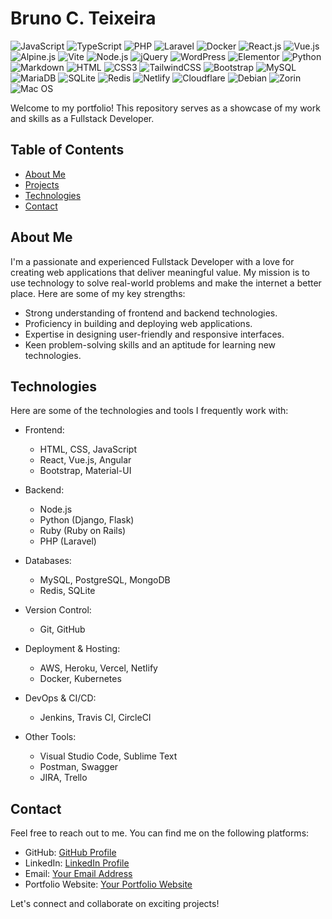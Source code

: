 # Bruno C. Teixeira
![JavaScript](https://img.shields.io/badge/JavaScript-F7DF1E?style=flat-square&logo=javascript&logoColor=black)
![TypeScript](https://img.shields.io/badge/TypeScript-007ACC?style=flat-square&logo=typescript&logoColor=white)
![PHP](https://img.shields.io/badge/PHP-777BB4?style=flat-square&logo=php&logoColor=white)
![Laravel](https://img.shields.io/badge/Laravel-FF2D20?style=flat-square&logo=laravel&logoColor=white)
![Docker](https://img.shields.io/badge/Docker-0CC1F3?style=flat-square&logo=docker&logoColor=white)
![React.js](https://img.shields.io/badge/React.js-0081CB?style=flat-square&logo=react&logoColor=61DAFB)
![Vue.js](https://img.shields.io/badge/Vue.js-35495E?style=flat-square&logo=vue.js&logoColor=4FC08D)
![Alpine.js](https://img.shields.io/badge/Alpine.js-663399?style=flat-square&logo=alpine.js&logoColor=white)
![Vite](https://img.shields.io/badge/Vite-593D88?style=flat-square&logo=vite&logoColor=white)
![Node.js](https://img.shields.io/badge/Node.js-43853D?style=flat-square&logo=node.js&logoColor=white)
![jQuery](https://img.shields.io/badge/jQuery-0769AD?style=flat-square&logo=jquery&logoColor=white)
![WordPress](https://img.shields.io/badge/Wordpress-21759B?style=flat-square&logo=wordpress&logoColor=white)
![Elementor](https://img.shields.io/badge/Elementor-9146FF?style=flat-square&logo=elementor&logoColor=white)
![Python](https://img.shields.io/badge/Python-3776AB?style=flat-square&logo=python&logoColor=white)
![Markdown](https://img.shields.io/badge/Markdown-000000?style=flat-square&logo=markdown&logoColor=white)
![HTML](https://img.shields.io/badge/HTML5-E34F26?style=flat-square&logo=html5&logoColor=white)
![CSS3](https://img.shields.io/badge/CSS3-1572B6?style=flat-square&logo=css3&logoColor=white)
![TailwindCSS](https://img.shields.io/badge/Tailwind_CSS-38B2AC?style=flat-square&logo=tailwind-css&logoColor=white)
![Bootstrap](https://img.shields.io/badge/Bootstrap-563D7C?style=flat-square&logo=bootstrap&logoColor=white)
![MySQL](https://img.shields.io/badge/MySQL-005C84?style=flat-square&logo=mysql&logoColor=white)
![MariaDB](https://img.shields.io/badge/MariaDB-003545?style=flat-square&logo=mariadb&logoColor=white)
![SQLite](https://img.shields.io/badge/SQLite-07405E?style=flat-square&logo=sqlite&logoColor=white)
![Redis](https://img.shields.io/badge/redis-%23DD0031.svg?&style=flat-square&logo=redis&logoColor=white)
![Netlify](https://img.shields.io/badge/Netlify-00C7B7?style=flat-square&logo=netlify&logoColor=white)
![Cloudflare](https://img.shields.io/badge/Cloudflare-F38020?style=flat-square&logo=Cloudflare&logoColor=white)
![Debian](https://img.shields.io/badge/Debian-A81D33?style=flat-square&logo=debian&logoColor=white)
![Zorin](https://img.shields.io/badge/Zorin%20OS-0CC1F3?style=flat-square&logo=zorin&logoColor=white)
![Mac OS](https://img.shields.io/badge/macOS-000000?style=flat-square&logo=apple&logoColor=white)

Welcome to my portfolio! This repository serves as a showcase of my work and skills as a Fullstack Developer.

## Table of Contents
- [About Me](#about-me)
- [Projects](#projects)
- [Technologies](#technologies)
- [Contact](#contact)

## About Me

I'm a passionate and experienced Fullstack Developer with a love for creating web applications that deliver meaningful value. My mission is to use technology to solve real-world problems and make the internet a better place. Here are some of my key strengths:

- Strong understanding of frontend and backend technologies.
- Proficiency in building and deploying web applications.
- Expertise in designing user-friendly and responsive interfaces.
- Keen problem-solving skills and an aptitude for learning new technologies.
<!--
## Projects

### Project 1: [Project Name](project-link)
![Project Image](project-image-link)

- Description: A brief description of the project and its purpose.
- Technologies Used: List the technologies and frameworks used in this project.
- Features: Highlight some of the key features and functionalities.
- Demo: Link to a live demo or a video demo (if available).
- Source Code: Link to the GitHub repository (if it's an open-source project).

### Project 2: [Project Name](project-link)
![Project Image](project-image-link)

- Description: A brief description of the project and its purpose.
- Technologies Used: List the technologies and frameworks used in this project.
- Features: Highlight some of the key features and functionalities.
- Demo: Link to a live demo or a video demo (if available).
- Source Code: Link to the GitHub repository (if it's an open-source project).

Add more projects as needed.
-->
## Technologies

Here are some of the technologies and tools I frequently work with:

- Frontend:
  - HTML, CSS, JavaScript
  - React, Vue.js, Angular
  - Bootstrap, Material-UI

- Backend:
  - Node.js
  - Python (Django, Flask)
  - Ruby (Ruby on Rails)
  - PHP (Laravel)
  
- Databases:
  - MySQL, PostgreSQL, MongoDB
  - Redis, SQLite

- Version Control:
  - Git, GitHub

- Deployment & Hosting:
  - AWS, Heroku, Vercel, Netlify
  - Docker, Kubernetes

- DevOps & CI/CD:
  - Jenkins, Travis CI, CircleCI

- Other Tools:
  - Visual Studio Code, Sublime Text
  - Postman, Swagger
  - JIRA, Trello

## Contact

Feel free to reach out to me. You can find me on the following platforms:

- GitHub: [GitHub Profile](https://github.com/brunofullstack)
- LinkedIn: [LinkedIn Profile](https://www.linkedin.com/in/bruno-teixeira-416652163/)
- Email: [Your Email Address](mailto:brunofullstack@gmail.com)
- Portfolio Website: [Your Portfolio Website](https://brunofullstack.github.io/)

Let's connect and collaborate on exciting projects!
